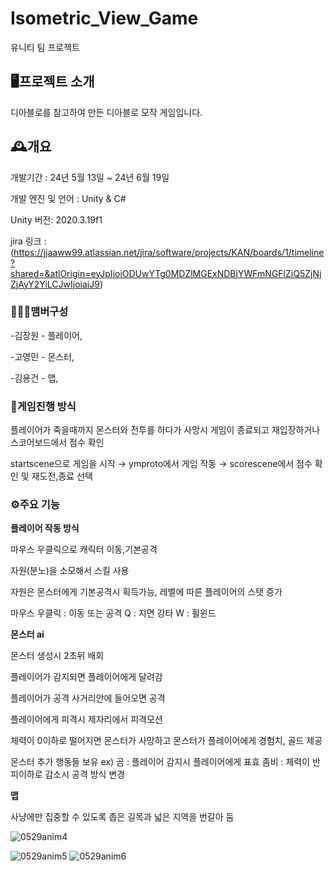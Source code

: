 # Isometric_View_Game
유니티 팀 프로젝트

## 🖥️프로젝트 소개
디아블로를 참고하여 만든 디아블로 모작 게임입니다.

## 🕰️개요
개발기간 : 24년 5월 13일 ~ 24년 6월 19일

개발 엔진 및 언어 : Unity & C#

Unity 버전: 2020.3.19f1

jira 링크 : (https://jjaaww99.atlassian.net/jira/software/projects/KAN/boards/1/timeline?shared=&atlOrigin=eyJpIjoiODUwYTg0MDZlMGExNDBjYWFmNGFlZjQ5ZjNjZjAyY2YiLCJwIjoiaiJ9)

### 🧑‍🤝‍🧑맴버구성
-김장원 - 플레이어,

-고영민 - 몬스터,

-김용건 - 맵,

### 📌게임진행 방식

플레이어가 죽을때까지 몬스터와 전투를 하다가 사망시 게임이 종료되고 재입장하거나 스코어보드에서 점수 확인

startscene으로 게임을 시작 → ymproto에서 게임 작동 → scorescene에서 점수 확인 및 재도전,종료 선택

### ⚙️주요 기능

**플레이어 작동 방식**

마우스 우클릭으로 캐릭터 이동,기본공격

자원(분노)을 소모해서 스킬 사용

자원은 몬스터에게 기본공격시 획득가능, 레벨에 따른 플레이어의 스탯 증가

마우스 우클릭 : 이동 또는 공격
Q : 지면 강타
W : 휠윈드

**몬스터 ai**

몬스터 생성시 2초뒤 배회

플레이어가 감지되면 플레이어에게 달려감

플레이어가 공격 사거리안에 들어오면 공격

플레이어에게 피격시 제자리에서 피격모션

체력이 0이하로 떨어지면 몬스터가 사망하고 몬스터가 플레이어에게 경험치, 골드 제공

몬스터 추가 행동들 보유
ex) 곰 : 플레이어 감지시 플레이어에게 표효
    좀비 : 체력이 반피이하로 감소시 공격 방식 변경

**맵**

사냥에만 집중할 수 있도록 좁은 길목과 넓은 지역을 번갈아 둠


![0529anim4](https://github.com/jjaaww99/Isometric_View_Game/assets/157591426/73c7b63b-8e5b-4879-b661-657912059817)

![0529anim5](https://github.com/jjaaww99/Isometric_View_Game/assets/157591426/9ec8e2a6-d169-4a51-8f5b-65940e73a039)
![0529anim6](https://github.com/jjaaww99/Isometric_View_Game/assets/157591426/1d688940-1b75-4eab-a386-cbc9531707e4)
